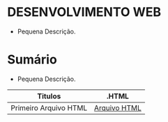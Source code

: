 # DESENVOLVIMENTO WEB
- Pequena Descrição.

# Sumário
- Pequena Descrição.

| Titulos | .HTML |
|---------|-------|
| Primeiro Arquivo HTML |  [Arquivo HTML](http://tinyurl.com/ttbz66r3) |